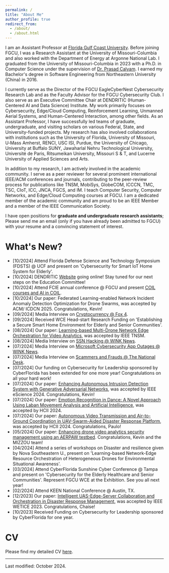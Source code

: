 ```yaml
---
permalink: /
title: "About Me"
author_profile: true
redirect_from: 
  - /about/
  - /about.html
---
```


I am an Assistant Professor at [Florida Gulf Coast University](https://www.fgcu.edu/eng/). Before joining FGCU, I was a Research Assistant at the University of Missouri-Columbia and also worked with the Department of Energy at Argonne National Lab. I graduated from the University of Missouri-Columbia in 2023 with a Ph.D. in Computer Science under the supervision of [Dr. Prasad Calyam](https://www.prasadcalyam.com/). I earned my Bachelor's degree in Software Engineering from Northeastern University (China) in 2016.

I currently serve as the Director of the FGCU EagleCyberNest Cybersecurity Research Lab and as the Faculty Advisor for the FGCU Cybersecurity Club. I also serve as an Executive Committee Chair at DENDRITIC (Human-Centered AI and Data Science) Institute. My work primarily focuses on Cybersecurity, Edge/Cloud Computing, Reinforcement Learning, Unmanned Aerial Systems, and Human-Centered Interaction, among other fields. As an Assistant Professor, I have successfully led teams of graduate, undergraduate, and visiting scholars on various Federal, State, and University-funded projects. My research has also involved collaborations with institutions such as the University of Florida, University of Missouri, U‑Mass Amherst, RENCI, USC ISI, Purdue, the University of Chicago, University at Buffalo SUNY, Jawaharlal Nehru Technological University, Université de Paris, Ritsumeikan University, Missouri S & T, and Lucerne University of Applied Sciences and Arts.

In addition to my research, I am actively involved in the academic community. I serve as a peer reviewer for several prominent international IEEE/ACM conferences and journals, contributing to the peer-review process for publications like TNSM, MobiSys, GlobeCOM, ICCCN, TMC, TSC, CIoT, ICC, JNCA, FGCS, and IM. I teach Computer Security, Computer Networks, and Edge/Cloud Computing courses at FGCU. I am a dedicated member of the academic community and am proud to be an IEEE Member and a member of the IEEE Communication Society.

I have open positions for **graduate and undergraduate research assistants**; Please send me an email (only if you have already been admitted to FGCU) with your resume and a convincing statement of interest.

What's New? 
======
- [10/2024] Attend Florida Defense Science and Technology Symposium (FDSTS) @ UCF and present on 'Cybersecurity for Smart IoT Home System for Elderly'.
- [10/2024] DENDRITIC [Website](https://www.fgcu.edu/eng/dendritic-institute/) going online! Stay tuned for our next steps on the Education Committee!
- [10/2024] Attend FCIE annual conference @ FGCU and present [COIL courses and AI in COIL](https://heyzine.com/flip-book/f26456f078.html#page/5). 
- [10/2024] Our paper: Federated Learning-enabled Network Incident Anomaly Detection Optimization for Drone Swarms, was accepted by ACM/ ICDCN 2025. Congratulations, Kevin!
- [09/2024] Media Interview on [Cryptocurrency @ Fox 4](https://www.fox4now.com/news/local-news/florida-woman-sues-google-after-5-million-in-crypto-stolen).
- [09/2024] Received WCE Head-start Research Funding on 'Establishing a Secure Smart Home Environment for Elderly and Senior Communities'.  
- [08/2024] Our paper: [Learning-based Multi-Drone Network Edge Orchestration for Video Analytics](https://ieeexplore.ieee.org/document/10631280), was accepted by IEEE TNSM.
- [08/2024] Media Interview on [SSN Hacking @ WINK News](https://winknews.com/2024/08/15/hacker-steals-social-security-numbers-fgcu-data-science-professor-weighs-in/).
- [07/2024] Media Interview on [Microsoft Cybersecurity App Outages @ WINK News](https://winknews.com/2024/07/19/outages-hit-microsoft-apps-linked-to-cybersecurity-software-update/).
- [07/2024] Media Interview on [Scammers and Frauds @ The National Desk](https://thenationaldesk.com/news/americas-news-now/more-scammers-are-getting-away-with-fraud-will-only-get-worse-as-technology-advances-cybersecurity-crime-older-americans-tips-tricks-expert-weighs-in#).
- [07/2024] Our funding on Cybersecurity for Leadership sponsored by CyberFlorida has been extended for one more year! Congratulations on all your hard work!
- [07/2024] Our paper: [Enhancing Autonomous Intrusion Detection System with Generative Adversarial Networks](https://ieeexplore.ieee.org/abstract/document/10678662), was accepted by IEEE eScience 2024. Congratulations, Kevin!
- [07/2024] Our paper: [Emotion Recognition in Dance: A Novel Approach Using Laban Movement Analysis and Artificial Intelligence](https://link.springer.com/chapter/10.1007/978-3-031-61063-9_13), was accepted by HCII 2024.
- [07/2024] Our paper: [Autonomous Video Transmission and Air-to-Ground Coordination in UAV-Swarm-Aided Disaster Response Platform](https://link.springer.com/chapter/10.1007/978-3-031-61060-8_24), was accepted by HCII 2024. Congratulations, Paulo!
- [05/2024] Our paper: [Enhancing drone video analytics security management using an AERPAW testbed](https://ieeexplore.ieee.org/abstract/document/10620812). Congratulations, Kevin and the MIZZOU team!
- [04/2024] Attend a series of workshops on Disaster and resilience given by Nova Southeastern U., present on 'Learning-based Network-Edge Resource Orchestration of Heterogeneous Drones for Environmental Situational Awareness'.   
- [03/2024] Attend CyberFlorida Sunshine Cyber Conference @ Tampa and present on 'Cybersecurity for the Elderly Healthcare and Senior Communities'. Represent FGCU WCE at the Exhibition. See you all next year! 
- [02/2024] Attend KEEN National Conference @ Austin, TX. 
- [12/2023] Our paper: [Intelligent UAS-Edge-Server Collaboration and Orchestration in Disaster Response Management](https://ieeexplore.ieee.org/abstract/document/10477828), was accepted by IEEE WETICE 2023. Congratulations, Chaise!
- [10/2023] Received Funding on Cybersecurity for Leadership sponsored by CyberFlorida for one year.

CV
=====
Please find my detailed CV [here](../assets/Chengyi-cv.pdf).

---

Last modified: October 2024.


